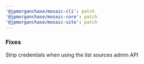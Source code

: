 ```yaml
---
'@jpmorganchase/mosaic-cli': patch
'@jpmorganchase/mosaic-core': patch
'@jpmorganchase/mosaic-site': patch
---
```


### Fixes

Strip credentials when using the list sources admin API
